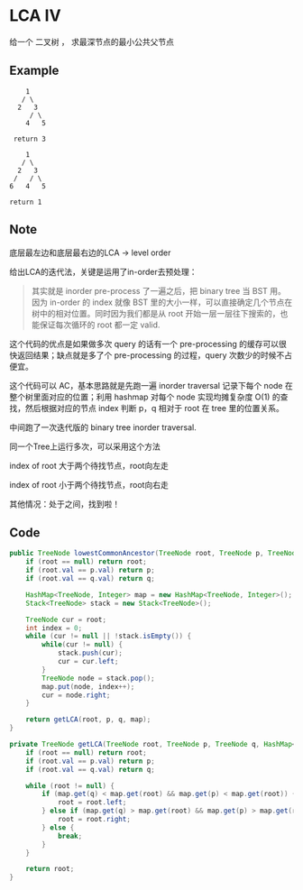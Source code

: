 # LCA IV

给一个 二叉树 ， 求最深节点的最小公共父节点

## Example

```
    1
   / \
  2   3
     / \
    4   5

 return 3

    1
   / \
  2   3
 /   / \
6   4   5

return 1
```

## Note

底层最左边和底层最右边的LCA -> level order

给出LCA的迭代法，关键是运用了in-order去预处理：

> 其实就是 inorder pre-process 了一遍之后，把 binary tree 当 BST 用。因为 in-order 的 index 就像 BST 里的大小一样，可以直接确定几个节点在树中的相对位置。同时因为我们都是从 root 开始一层一层往下搜索的，也能保证每次循环的 root 都一定 valid.

这个代码的优点是如果做多次 query 的话有一个 pre-processing 的缓存可以很快返回结果；缺点就是多了个 pre-processing 的过程，query 次数少的时候不占便宜。

这个代码可以 AC，基本思路就是先跑一遍 inorder traversal 记录下每个 node 在整个树里面对应的位置；利用 hashmap 对每个 node 实现均摊复杂度 O(1) 的查找，然后根据对应的节点 index 判断 p，q 相对于 root 在 tree 里的位置关系。

中间跑了一次迭代版的 binary tree inorder traversal.

同一个Tree上运行多次，可以采用这个方法

index of root 大于两个待找节点，root向左走

index of root 小于两个待找节点，root向右走

其他情况：处于之间，找到啦！

## Code

```java
public TreeNode lowestCommonAncestor(TreeNode root, TreeNode p, TreeNode q) {
    if (root == null) return root;
    if (root.val == p.val) return p;
    if (root.val == q.val) return q;

    HashMap<TreeNode, Integer> map = new HashMap<TreeNode, Integer>();
    Stack<TreeNode> stack = new Stack<TreeNode>();

    TreeNode cur = root;
    int index = 0;
    while (cur != null || !stack.isEmpty()) {
        while(cur != null) {
            stack.push(cur);
            cur = cur.left;
        }
        TreeNode node = stack.pop();
        map.put(node, index++);
        cur = node.right;
    }

    return getLCA(root, p, q, map);
}

private TreeNode getLCA(TreeNode root, TreeNode p, TreeNode q, HashMap<TreeNode, Integer> map){
    if (root == null) return root;
    if (root.val == p.val) return p;
    if (root.val == q.val) return q;

    while (root != null) {
        if (map.get(q) < map.get(root) && map.get(p) < map.get(root)) {
            root = root.left;
        } else if (map.get(q) > map.get(root) && map.get(p) > map.get(root)) {
            root = root.right;
        } else {
            break;
        }
    }

    return root;
}
```
